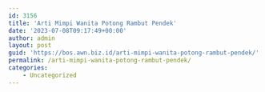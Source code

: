 ```yaml
---
id: 3156
title: 'Arti Mimpi Wanita Potong Rambut Pendek'
date: '2023-07-08T09:17:49+00:00'
author: admin
layout: post
guid: 'https://bos.awn.biz.id/arti-mimpi-wanita-potong-rambut-pendek/'
permalink: /arti-mimpi-wanita-potong-rambut-pendek/
categories:
    - Uncategorized
---
```


